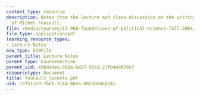 ```yaml
---
content_type: resource
description: Notes from the lecture and class discussion on the writings and ideas
  of Michel Foucault.
file: /media/courses/17-960-foundations-of-political-science-fall-2004/1ef513697beb314486ea08c09ea6d241_foucault_lecnote.pdf
file_type: application/pdf
learning_resource_types:
- Lecture Notes
ocw_type: OCWFile
parent_title: Lecture Notes
parent_type: CourseSection
parent_uid: e9bda4ec-888a-6d27-55a1-21f044d429c7
resourcetype: Document
title: foucault_lecnote.pdf
uid: 1ef51369-7beb-3144-86ea-08c09ea6d241
---
```

